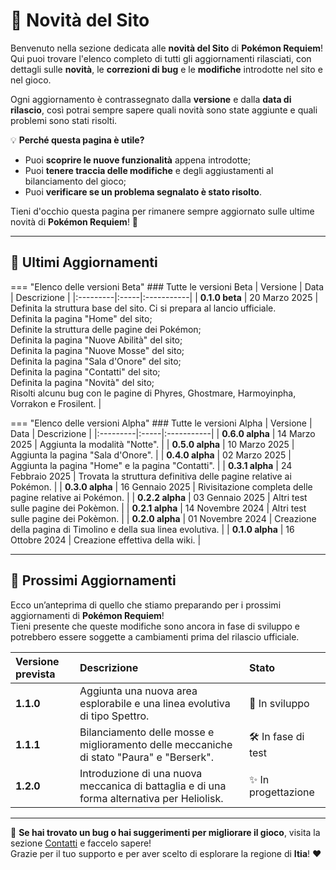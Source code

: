 # 📝 Novità del Sito

Benvenuto nella sezione dedicata alle **novità del Sito** di **Pokémon Requiem**! <br />
Qui puoi trovare l'elenco completo di tutti gli aggiornamenti rilasciati, con dettagli sulle **novità**, le **correzioni di bug** e le **modifiche** introdotte nel sito e nel gioco. <br />

Ogni aggiornamento è contrassegnato dalla **versione** e dalla **data di rilascio**, così potrai sempre sapere quali novità sono state aggiunte e quali problemi sono stati risolti. <br />

💡 **Perché questa pagina è utile?**  
- Puoi **scoprire le nuove funzionalità** appena introdotte; <br />
- Puoi **tenere traccia delle modifiche** e degli aggiustamenti al bilanciamento del gioco; <br />
- Puoi **verificare se un problema segnalato è stato risolto**. <br />

Tieni d'occhio questa pagina per rimanere sempre aggiornato sulle ultime novità di **Pokémon Requiem**! 🚀 <br />

---

## 📅 **Ultimi Aggiornamenti**
=== "Elenco delle versioni Beta"
    ### Tutte le versioni Beta
    | Versione | Data | Descrizione |
    |:---------|:-----|:-----------|
    | **0.1.0 beta** | 20 Marzo 2025 | Definita la struttura base del sito. Ci si prepara al lancio ufficiale. <br /> Definita la pagina "Home" del sito; <br /> Definite la struttura delle pagine dei Pokémon; <br /> Definita la pagina "Nuove Abilità" del sito; <br /> Definita la pagina "Nuove Mosse" del sito; <br /> Definita la pagina "Sala d'Onore" del sito; <br /> Definita la pagina "Contatti" del sito; <br /> Definita la pagina "Novità" del sito; <br /> Risolti alcunu bug con le pagine di Phyres, Ghostmare, Harmoyinpha, Vorrakon e Frosilent. |

=== "Elenco delle versioni Alpha"
    ### Tutte le versioni Alpha
    | Versione | Data | Descrizione |
    |:---------|:-----|:-----------|
    | **0.6.0 alpha** | 14 Marzo 2025 | Aggiunta la modalità "Notte". |
    | **0.5.0 alpha** | 10 Marzo 2025 | Aggiunta la pagina "Sala d'Onore". |
    | **0.4.0 alpha** | 02 Marzo 2025 | Aggiunta la pagina "Home" e la pagina "Contatti". |
    | **0.3.1 alpha** | 24 Febbraio 2025 | Trovata la struttura definitiva delle pagine relative ai Pokémon. |
    | **0.3.0 alpha** | 16 Gennaio 2025 | Rivisitazione completa delle pagine relative ai Pokémon. |
    | **0.2.2 alpha** | 03 Gennaio 2025 | Altri test sulle pagine dei Pokèmon. |
    | **0.2.1 alpha** | 14 Novembre 2024 | Altri test sulle pagine dei Pokèmon. |
    | **0.2.0 alpha** | 01 Novembre 2024 | Creazione della pagina di Timolino e della sua linea evolutiva. |
    | **0.1.0 alpha** | 16 Ottobre 2024 | Creazione effettiva della wiki. |

---

## 🚀 **Prossimi Aggiornamenti**
Ecco un’anteprima di quello che stiamo preparando per i prossimi aggiornamenti di **Pokémon Requiem**! <br />
Tieni presente che queste modifiche sono ancora in fase di sviluppo e potrebbero essere soggette a cambiamenti prima del rilascio ufficiale. <br />

| Versione prevista | Descrizione | Stato |
|:------------------|:------------|:-------|
| **1.1.0** | Aggiunta una nuova area esplorabile e una linea evolutiva di tipo Spettro. | 🔄 In sviluppo |
| **1.1.1** | Bilanciamento delle mosse e miglioramento delle meccaniche di stato "Paura" e "Berserk". | 🛠️ In fase di test |
| **1.2.0** | Introduzione di una nuova meccanica di battaglia e di una forma alternativa per Heliolisk. | ✨ In progettazione |

---

🔎 **Se hai trovato un bug o hai suggerimenti per migliorare il gioco**, visita la sezione [Contatti](https://avventureaditia.github.io/itia-wiki/contatti/) e faccelo sapere! <br />
Grazie per il tuo supporto e per aver scelto di esplorare la regione di **Itia**! ❤️ <br />
